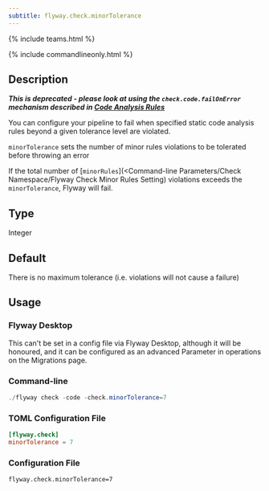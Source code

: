 ```yaml
---
subtitle: flyway.check.minorTolerance
---
```


{% include teams.html %}

{% include commandlineonly.html %}

## Description
***This is deprecated - please look at using the `check.code.failOnError` mechanism described in [Code Analysis Rules](<Code Analysis Rules>)***

You can configure your pipeline to fail when specified static code analysis rules beyond a given tolerance level are violated.

`minorTolerance` sets the number of minor rules violations to be tolerated before throwing an error

If the total number of [`minorRules`](<Command-line Parameters/Check Namespace/Flyway Check Minor Rules Setting) violations exceeds the `minorTolerance`, Flyway will fail.

## Type

Integer

## Default

There is no maximum tolerance (i.e. violations will not cause a failure)

## Usage

### Flyway Desktop

This can't be set in a config file via Flyway Desktop, although it will be honoured, and it can be configured as an advanced Parameter in operations on the Migrations page.

### Command-line

```powershell
./flyway check -code -check.minorTolerance=7
```

### TOML Configuration File

```toml
[flyway.check]
minorTolerance = 7
```

### Configuration File

```properties
flyway.check.minorTolerance=7
```
